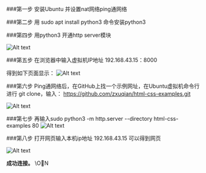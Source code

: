 ###第一步
安装Ubuntu 并设置nat网络ping通网络

###第二步
用 sudo apt install python3 命令安装python3

###第四步
用python3 开通http server模块

![Alt text](./1606975324464.png)


###第五步
在浏览器中输入虚拟机IP地址
192.168.43.15：8000

得到如下页面显示：
![Alt text](./1606975217314.png)


###第六步
Ping通网络后，在GitHub上找一个示例网址，在Ubuntu虚拟机命令行进行 git clone，输入：
https://github.com/zxuqian/html-css-examples.git

![Alt text](./1606974269703.png)

###第七步
再输入sudo python3 -m http.server --directory html-css-examples 80
![Alt text](./1606975102982.png)

###第八步
打开网页输入本机ip地址 192.168.43.15
可以得到网页

![Alt text](./1606975365488.png)

**成功连接。**
\ON 
 
